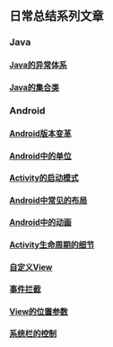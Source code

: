 ## 日常总结系列文章
### Java
#### [Java的异常体系](./java/java-exception-architecture-2020-5-23.md)
#### [Java的集合类](./java/java-collection-2020-5-26.md)
### Android
#### [Android版本变革](./android/modification-of-different-version-2020-5-29.md)
#### [Android中的单位](./android/unit-in-android-2020-5-23.md)
#### [Activity的启动模式](./android/launch-mode-of-activity-2020-5-25.md)
#### [Android中常见的布局](./android/common-layout-in-android-2020-5-27.md)
#### [Android中的动画](./android/animation-in-android-2020-5-27.md)
#### [Activity生命周期的细节](./android/details-of-activity-lifecycle-2020-5-29.md)
#### [自定义View](./android/custom-view-in-android-2020-5-30.md)
#### [事件拦截](./android/event-interceptor-in-android-2020-5-31.md)
#### [View的位置参数](./android/location-parameter-in-android-2020-6-6.md)
#### [系统栏的控制](./android/controls-of-system-bars-2020-6-6.md)
<!-- #### [差值器和估值器](./android/interpolator-and-evaluator-2020-5-28.md) -->
